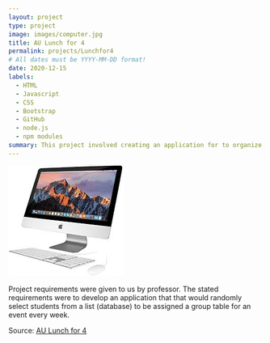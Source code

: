 ```yaml
---
layout: project
type: project
image: images/computer.jpg
title: AU Lunch for 4
permalink: projects/Lunchfor4
# All dates must be YYYY-MM-DD format!
date: 2020-12-15
labels:
  - HTML
  - Javascript
  - CSS
  - Bootstrap
  - GitHub
  - node.js
  - npm modules
summary: This project involved creating an application for to organize alot of people into meetings for lunch.  
---
```


<img class="ui medium right floated rounded image" src="../images/computer.jpg">

Project requirements were given to us by professor.  The stated requirements were to develop an application that that would randomly select students from a list (database) to be assigned a group table for an event every week.
 
Source: <a href="https://github.com/JZipse/AUlunchFor4">AU Lunch for 4</a>

